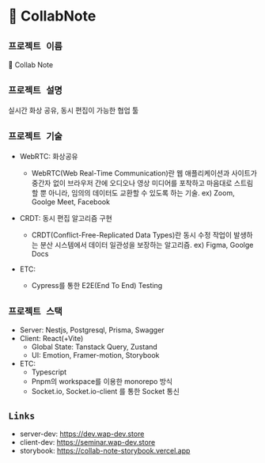 # 📝 CollabNote

## `프로젝트 이름`

📝 Collab Note

## `프로젝트 설명`

실시간 화상 공유, 동시 편집이 가능한 협업 툴

## `프로젝트 기술`

- WebRTC: 화상공유
  - WebRTC(Web Real-Time Communication)란 웹 애플리케이션과 사이트가 중간자 없이 브라우저 간에 오디오나 영상 미디어를 포착하고 마음대로 스트림할 뿐 아니라, 임의의 데이터도 교환할 수 있도록 하는 기술. ex) Zoom, Goolge Meet, Facebook
- CRDT: 동시 편집 알고리즘 구현
  - CRDT(Conflict-Free-Replicated Data Types)란 동시 수정 작업이 발생하는 분산 시스템에서 데이터 일관성을 보장하는 알고리즘. ex) Figma, Goolge Docs
- ETC:

  - Cypress를 통한 E2E(End To End) Testing

## `프로젝트 스택`

- Server: Nestjs, Postgresql, Prisma, Swagger
- Client: React(+Vite)
  - Global State: Tanstack Query, Zustand
  - UI: Emotion, Framer-motion, Storybook
- ETC:
  - Typescript
  - Pnpm의 workspace를 이용한 monorepo 방식
  - Socket.io, Socket.io-client 를 통한 Socket 통신

## `Links`

- server-dev: <https://dev.wap-dev.store>
- client-dev: <https://seminar.wap-dev.store>
- storybook: <https://collab-note-storybook.vercel.app>

